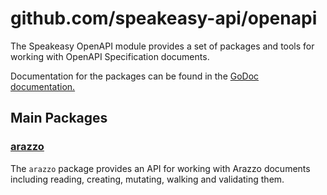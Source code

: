 # github.com/speakeasy-api/openapi

The Speakeasy OpenAPI module provides a set of packages and tools for working with OpenAPI Specification documents.

Documentation for the packages can be found in the [GoDoc documentation.](https://pkg.go.dev/github.com/speakeasy-api/openapi)

## Main Packages

### [arazzo](./arazzo)

The `arazzo` package provides an API for working with Arazzo documents including reading, creating, mutating, walking and validating them.